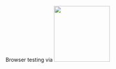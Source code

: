 Browser testing via <a href="https://www.browserstack.com/"><img src="https://user-images.githubusercontent.com/35029412/56430497-77f25c80-6301-11e9-8f63-5de634e69937.png" width="150"></a>